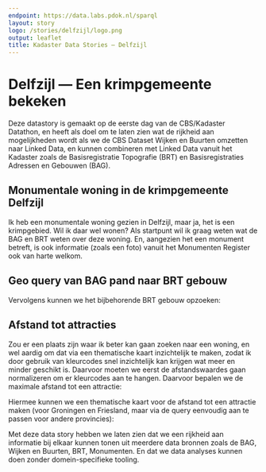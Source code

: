 ```yaml
---
endpoint: https://data.labs.pdok.nl/sparql
layout: story
logo: /stories/delfzijl/logo.png
output: leaflet
title: Kadaster Data Stories ― Delfzijl
---
```


# Delfzijl ― Een krimpgemeente bekeken

Deze datastory is gemaakt op de eerste dag van de CBS/Kadaster
Datathon, en heeft als doel om te laten zien wat de rijkheid aan
mogelijkheden wordt als we de CBS Dataset Wijken en Buurten omzetten
naar Linked Data, en kunnen combineren met Linked Data vanuit het
Kadaster zoals de Basisregistratie Topografie (BRT) en
Basisregistraties Adressen en Gebouwen (BAG).

## Monumentale woning in de krimpgemeente Delfzijl

<query data-endpoint="https://data.labs.pdok.nl/sparql"
     data-query-ref="monumenten.rq"  data-output="geo">
</query>

Ik heb een monumentale woning gezien in Delfzijl, maar ja, het is een
krimpgebied.  Wil ik daar wel wonen? Als startpunt wil ik graag weten
wat de BAG en BRT weten over deze woning.  En, aangezien het een
monument betreft, is ook informatie (zoals een foto) vanuit het
Monumenten Register ook van harte welkom.

<query data-endpoint="https://data.pdok.nl/sparql"
     data-query-ref="pand.rq"  data-output="geo">
</query>

## Geo query van BAG pand naar BRT gebouw

Vervolgens kunnen we het bijbehorende BRT gebouw opzoeken:

<query data-endpoint="https://data.pdok.nl/sparql" data-query-ref="brt.rq"  data-output="geo">
</query>

<!-- query data-query-ref="wijk.rq">
## Maar is de Wijk wel interessant? (Geo query van BAG pand naar CBS wijk)
Maar nu wil ik meer weten over de krimpwijk.  Dus gaan we de Wijken en Buurten informatie van CBS bevragen over deze wijk.  Klik maar op de blauwe pijl van de wijk....Uit de rijke set van gegevens van Wijken en Buurten hebben we een paar semi-willekeurige items gekozen zoals afstand tot attractieparken, belangrijk voor mijn kinderen.  Alle andere items zijn eenvoudig toe te voegen door de query aan te passen.
</query -->

## Afstand tot attracties

Zou er een plaats zijn waar ik beter kan gaan zoeken naar een woning,
en wel aardig om dat via een thematische kaart inzichtelijk te maken,
zodat ik door gebruik van kleurcodes snel inzichtelijk kan krijgen wat
meer en minder geschikt is.  Daarvoor moeten we eerst de
afstandswaardes gaan normalizeren om er kleurcodes aan te hangen.
Daarvoor bepalen we de maximale afstand tot een attractie:

<query data-endpoint="https://data.labs.pdok.nl/sparql" data-query-ref="attractie-max.rq" data-output="geo"></query>

Hiermee kunnen we een thematische kaart voor de afstand tot een
attractie maken (voor Groningen en Friesland, maar via de query
eenvoudig aan te passen voor andere provincies):

<query data-endpoint="https://data.labs.pdok.nl/sparql" data-query-ref="attractie.rq" data-output="geo"></query>

Met deze data story hebben we laten zien dat we een rijkheid aan
informatie bij elkaar kunnen tonen uit meerdere data bronnen zoals de
BAG, Wijken en Buurten, BRT, Monumenten.  En dat we data analyses
kunnen doen zonder domein-specifieke tooling.
